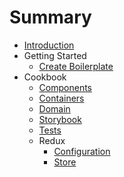 # Summary

* [Introduction](README.md)
* Getting Started
  * [Create Boilerplate](gitbook/CREATE_BOILERPLATE.md)
* Cookbook
  * [Components](gitbook/COMPONENTS.md)
  * [Containers](gitbook/CONTAINERS.md)
  * [Domain](gitbook/DOMAIN.md)
  * [Storybook](gitbook/CREATE_STORIES.md)
  * [Tests](gitbook/CREATE_TESTS.md)
  * Redux
    * [Configuration](gitbook/REDUX_CONFIGURATION.md)
    * [Store](gitbook/REDUX_STORE.md)
